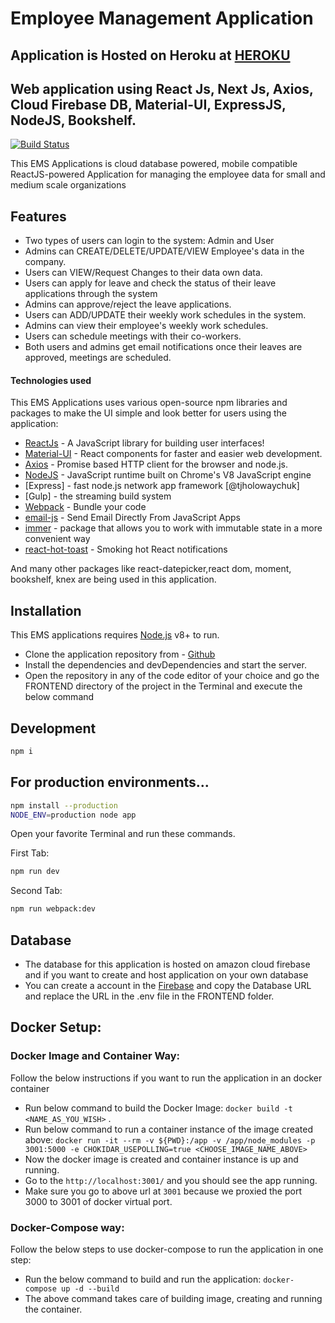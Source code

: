 # Employee Management Application

## Application is Hosted on Heroku at [HEROKU](https://employee-management-system-app.herokuapp.com/home)

## Web application using React Js, Next Js, Axios, Cloud Firebase DB, Material-UI, ExpressJS, NodeJS, Bookshelf.

[![Build Status](https://travis-ci.org/joemccann/dillinger.svg?branch=master)](https://travis-ci.org/joemccann/dillinger)

This EMS Applications is cloud database powered, mobile compatible ReactJS-powered Application for managing the employee data for small and medium scale organizations

## Features

- Two types of users can login to the system: Admin and User
- Admins can CREATE/DELETE/UPDATE/VIEW Employee's data in the company.
- Users can VIEW/Request Changes to their data own data.
- Users can apply for leave and check the status of their leave applications through the system
- Admins can approve/reject the leave applications.
- Users can ADD/UPDATE their weekly work schedules in the system.
- Admins can view their employee's weekly work schedules.
- Users can schedule meetings with their co-workers.
- Both users and admins get email notifications once their leaves are approved, meetings are scheduled.

#### Technologies used

This EMS Applications uses various open-source npm libraries and packages to make the UI simple and look better for users using the application:

- [ReactJs](https://reactjs.org/) - A JavaScript library for building user interfaces!
- [Material-UI](https://material-ui.com/) - React components for faster and easier web development.
- [Axios](https://github.com/axios/axios) - Promise based HTTP client for the browser and node.js.
- [NodeJS](https://nodejs.org/en/) - JavaScript runtime built on Chrome's V8 JavaScript engine
- [Express] - fast node.js network app framework [@tjholowaychuk]
- [Gulp] - the streaming build system
- [Webpack](https://webpack.js.org/) - Bundle your code
- [email-js](https://www.emailjs.com/docs/examples/reactjs/) - Send Email Directly From JavaScript Apps
- [immer](https://immerjs.github.io/immer/) - package that allows you to work with immutable state in a more convenient way
- [react-hot-toast](https://react-hot-toast.com/) - Smoking hot React notifications

And many other packages like react-datepicker,react dom, moment, bookshelf, knex are being used in this application.

## Installation

This EMS applications requires [Node.js](https://nodejs.org/) v8+ to run.

- Clone the application repository from - [Github](https://github.com/shabbi268/Employee-Management-System)
- Install the dependencies and devDependencies and start the server.
- Open the repository in any of the code editor of your choice and go the FRONTEND directory of the project in the Terminal and execute the below command

## Development

```sh
npm i
```

## For production environments...

```sh
npm install --production
NODE_ENV=production node app
```

Open your favorite Terminal and run these commands.

First Tab:

```sh
npm run dev
```

Second Tab:

```sh
npm run webpack:dev
```

## Database

- The database for this application is hosted on amazon cloud firebase and if you want to create and host application on your own database
- You can create a account in the [Firebase](https://firebase.google.com/) and copy the Database URL and replace the URL in the .env file in the FRONTEND folder.


## Docker Setup:
### Docker Image and Container Way:
Follow the below instructions if you want to run the application in an docker container
- Run below command to build the Docker Image:
    `docker build -t <NAME_AS_YOU_WISH>` .
- Run below command to run a container instance of the image created above:
    `docker run -it --rm -v ${PWD}:/app -v /app/node_modules -p 3001:5000 -e CHOKIDAR_USEPOLLING=true <CHOOSE_IMAGE_NAME_ABOVE>`
- Now the docker image is created and container instance is up and running.
- Go to the `http://localhost:3001/` and you should see the app running.
- Make sure you go to above url at `3001` because we proxied the port 3000 to 3001 of docker virtual port.

### Docker-Compose way:
Follow the below steps to use docker-compose to run the application in one step:
- Run the below command to build and run the application:
    `docker-compose up -d --build`
- The above command takes care of building image, creating and running the container.
